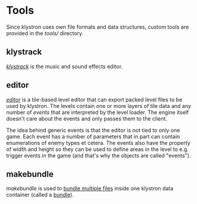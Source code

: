 # Tools #

Since klystron uses own file formats and data structures, custom tools are provided in the _tools/_ directory.

## klystrack ##

_[klystrack](http://code.google.com/p/klystrack/)_ is the music and sound effects editor.

## editor ##

_[editor](editor.md)_ is a tile-based level editor that can export packed level files to be used by klystron. The levels contain one or more layers of tile data and any number of _events_ that are interpreted by the level loader. The engine itself doesn't care about the events and only passes them to the client.

The idea behind generic events is that the editor is not tied to only one game. Each event has a number of parameters that in part can contain enumerations of enemy types et cetera. The events also have the property of width and height so they can be used to define areas in the level to e.g. trigger events in the game (and that's why the objects are called "events").

## makebundle ##

_makebundle_ is used to [bundle multiple files](CreatingBundles.md) inside one klystron data container (called a [bundle](Bundle.md)).